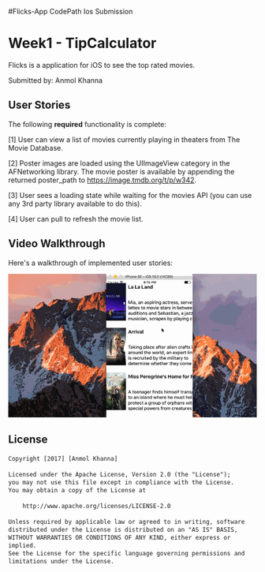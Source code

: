 #Flicks-App
CodePath Ios Submission

# Week1 - TipCalculator

Flicks is a application for iOS to see the top rated movies.

Submitted by: Anmol Khanna


## User Stories

The following **required** functionality is complete:

[1] User can view a list of movies currently playing in theaters from The Movie Database.

[2] Poster images are loaded using the UIImageView category in the AFNetworking library.
The movie poster is available by appending the returned poster_path to https://image.tmdb.org/t/p/w342.

[3] User sees a loading state while waiting for the movies API (you can use any 3rd party library available to do this).

[4] User can pull to refresh the movie list.



## Video Walkthrough 

Here's a walkthrough of implemented user stories:

![alt tag](https://github.com/anmolkhanna93/movieViewer/blob/master/MovieViewer.gif)

## License

    Copyright [2017] [Anmol Khanna]

    Licensed under the Apache License, Version 2.0 (the "License");
    you may not use this file except in compliance with the License.
    You may obtain a copy of the License at

        http://www.apache.org/licenses/LICENSE-2.0

    Unless required by applicable law or agreed to in writing, software
    distributed under the License is distributed on an "AS IS" BASIS,
    WITHOUT WARRANTIES OR CONDITIONS OF ANY KIND, either express or implied.
    See the License for the specific language governing permissions and
    limitations under the License.



